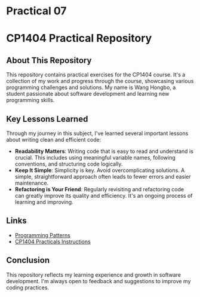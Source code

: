 # Practical 07
# CP1404 Practical Repository

## About This Repository

This repository contains practical exercises for the CP1404 course. It's a collection of my work and progress through the course, showcasing various programming challenges and solutions. My name is Wang Hongbo, a student passionate about software development and learning new programming skills.

## Key Lessons Learned

Through my journey in this subject, I've learned several important lessons about writing clean and efficient code:

- **Readability Matters**: Writing code that is easy to read and understand is crucial. This includes using meaningful variable names, following conventions, and structuring code logically.
- **Keep It Simple**: Simplicity is key. Avoid overcomplicating solutions. A simple, straightforward approach often leads to fewer errors and easier maintenance.
- **Refactoring is Your Friend**: Regularly revisiting and refactoring code can greatly improve its quality and efficiency. It's an ongoing process of learning and improving.

## Links

- [Programming Patterns](https://link-to-programming-patterns-page)
- [CP1404 Practicals Instructions](https://link-to-practicals-instructions-repo)

## Conclusion

This repository reflects my learning experience and growth in software development. I'm always open to feedback and suggestions to improve my coding practices.


